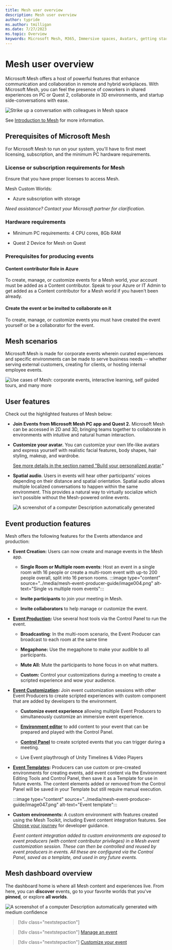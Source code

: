 ```yaml
---
title: Mesh user overview
description: Mesh user overview
author: typride
ms.author: tmilligan
ms.date: 7/27/2023
ms.topic: Overview
keywords: Microsoft Mesh, M365, Immersive spaces, Avatars, getting started, documentation, features
---
```


# Mesh user overview

Microsoft Mesh offers a host of powerful features that enhance communication and collaboration in remote and hybrid workplaces. With Microsoft Mesh, you can feel the presence of coworkers in shared experiences on PC or Quest 2, collaborate in 3D environments, and startup side-conversations with ease.

![Strike up a conversation with colleagues in Mesh space](user-guide/media/end-user-guide/mesh-conversation.jpg)

See [Introduction to Mesh](/mesh/overview) for more information.

## Prerequisites of Microsoft Mesh

For Microsoft Mesh to run on your system, you'll have to first meet
licensing, subscription, and the minimum PC hardware requirements.

### License or subscription requirements for Mesh

Ensure that you have proper licenses to access Mesh.

Mesh Custom Worlds:

- Azure subscription with storage

*Need assistance? Contact your Microsoft partner for clarification.*

### Hardware requirements

- Minimum PC requirements: 4 CPU cores, 8Gb RAM

- Quest 2 Device for Mesh on Quest

### Prerequisites for producing events

#### Content contributor Role in Azure

To create, manage, or customize events for a Mesh world, your account
must be added as a Content contributor. Speak to your Azure or IT Admin
to get added as a Content contributor for a Mesh world if you haven't
been already.

#### Create the event or be invited to collaborate on it

To create, manage, or customize events you must have created the event
yourself or be a collaborator for the event.


## Mesh scenarios

Microsoft Mesh is made for corporate events wherein curated experiences
and specific environments can be made to serve business needs -- whether
serving external customers, creating for clients, or hosting internal
employee events.

![Use cases of Mesh: corporate events, interactive learning, self guided tours, and many more](user-guide/media/end-user-guide/mesh-scenarios.png)

## User features

Check out the highlighted features of Mesh below:

- **Join Events from Microsoft Mesh PC app and Quest 2.** Microsoft
    Mesh can be accessed in 2D and 3D, bringing teams together to
    collaborate in environments with intuitive and natural human
    interaction.

- **Customize your avatar.** You can customize your own life-like
    avatars and express yourself with realistic facial features, body
    shapes, hair styling, makeup, and wardrobe.

    [See more details in the section named "Build your personalized avatar](#build-your-personalized-avatar)."

- **Spatial audio**. Users in events
    will hear other participants' voices depending on their distance and spatial orientation. Spatial audio allows multiple localized conversations to happen within the same environment. This provides a natural way to
    virtually socialize which isn't possible without the Mesh-powered online events.

    ![A screenshot of a computer Description automatically generated](user-guide/media/end-user-guide/image007.png)


## Event production features


Mesh offers the following features for the Events attendance and
production:

- **Event Creation:** Users can now create and manage
    events in the Mesh app.

  - **Single Room or Multiple room events**: Host an event in a
        single room with 16 people or create a multi-room event with
        up-to 200 people overall, split into 16 person
        rooms.
        :::image type="content" source="../media/mesh-event-producer-guide/image004.png" alt-text="Single vs multiple room events":::

  - **Invite participants** to join your
        meeting in Mesh.

  - **Invite collaborators** to help
        manage or customize the event.

- **[Event Production](events-guide/produce-event.md):** Use several host
    tools via the Control Panel to run the event.

  - **Broadcasting**: In the multi-room scenario, the Event Producer
        can broadcast to each room at the same time

  - **Megaphone:** Use the megaphone to make your audible to all
        participants.

  - **Mute All:** Mute the participants to hone focus in on what
        matters.

  - **Custom:** Control your customizations during a meeting to
        create a scripted experience and wow your audience.

- **[Event Customization](events-guide/customize-event.md):** Join event
    customization sessions with other Event Producers to create scripted
    experiences with custom component that are added by developers to
    the environment.

  - **Customize event experience**
        allowing multiple Event Producers to simultaneously customize an
        immersive event experience.

  - **[Environment editor](events-guide/customize-event.md#add-content-with-the-environment-editor)** to add content to your event that can be prepared and played with the Control Panel.

  - **[Control Panel](events-guide/customize-event.md#add-content-with-the-control-panel)** to create scripted
        events that you can trigger during a meeting.

  - Live Event playthrough of Unity Timelines & Video Players

- **[Event Templates](events-guide/customize-event.md#event-templates):** Producers can use custom
    or pre-created environments for creating events, add event content
    via the Environment Editing Tools and Control Panel, then save it as
    a Template for use in future events. The content elements added or
    removed from the Control Panel will be saved in your Template but
    still require manual execution.
    
    :::image type="content" source="../media/mesh-event-producer-guide/image047.png" alt-text="Event template":::

- **Custom environments:** A custom environment with features created
    using the Mesh Toolkit, including Event content integration
    features. See [Choose your journey](../Create/Getting%20started/choose-your-journey.md) for
    developer guidance.

    *Event content integration added to custom environments are exposed
    to event producers (with content contributor privileges) in a Mesh
    event customization session. These can then be controlled and reused
    by event producers in events. All these are configured via the
    Control Panel, saved as a template, and used in any future events.*


## Mesh dashboard overview

The dashboard home is where all Mesh content and experiences live. From
here, you can **discover** events, go to your favorite worlds that
you've **pinned**, or explore **all worlds**.

![A screenshot of a computer Description automatically generated with
medium confidence](../media/mesh-event-producer-guide/image003.png)


   > [!div class="nextstepaction"]
   > [](create-event.md)

   > [!div class="nextstepaction"]
   > [Manage an event](manage-event.md)

   > [!div class="nextstepaction"]
   > [Customize your event](produce-event.md)